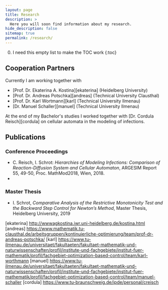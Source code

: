 ```yaml
---
layout: page
title: Research
description: >
  Here you will soon find information about my research.
hide_description: false
sitemap: true
permalink: /research/
---
```


0. I need this empty list to make the TOC work
{:toc}

## Cooperation Partners

Currently I am working together with
  - [Prof. Dr. Ekaterina A. Kostina][ekaterina] (Heidelberg University)
  - [Prof. Dr. Andreas Potschka][andreas] (Technical University Clausthal)
  - [Prof. Dr. Karl Wortmann][karl] (Technical University Ilmenau)
  - [Dr. Manuel Schaller][manuel] (Technical University Ilmenau)

At the end of my Bachelor's studies I worked together with [Dr. Cordula Reisch][cordula] on cellular automata in the modeling of infections. 

## Publications

### Conference Proceedings
  - C. Reisch, I. Schrot: *Hierarchies of Modeling Infections: Comparison of Reaction-Diffusion System and Cellular Automaton*, ARGESIM Report 55, 49-50, Proc. MathMod2018, Wien, 2018.
  - 
### Master Thesis
  - I. Schrot, *Comparative Analysis of the Restrictive Monotonicity Test and the Backward Step Control for Newton’s Method*, Master Thesis, Heidelberg University, 2019 

[ekaterina] http://wwwagkostina.iwr.uni-heidelberg.de/kostina.html
[andreas] https://www.mathematik.tu-clausthal.de/arbeitsgruppen/kontinuierliche-optimierung/team/prof-dr-andreas-potschka/
[karl] https://www.tu-ilmenau.de/universitaet/fakultaeten/fakultaet-mathematik-und-naturwissenschaften/profil/institute-und-fachgebiete/institut-fuer-mathematik/profil/fachgebiet-optimization-based-control/team/karl-worthmann
[manuel] https://www.tu-ilmenau.de/universitaet/fakultaeten/fakultaet-mathematik-und-naturwissenschaften/profil/institute-und-fachgebiete/institut-fuer-mathematik/profil/fachgebiet-optimization-based-control/team/manuel-schaller
[cordula] https://www.tu-braunschweig.de/ipde/personal/creisch
